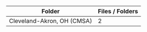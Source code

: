 | Folder                     |   Files / Folders |
|----------------------------|-------------------|
| Cleveland-Akron, OH (CMSA) |                 2 |